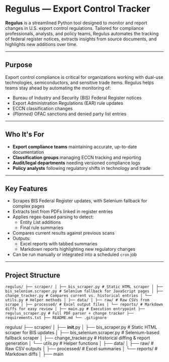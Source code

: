 # Regulus — Export Control Tracker

**Regulus** is a streamlined Python tool designed to monitor and report changes in U.S. export control regulations. Tailored for compliance professionals, analysts, and policy teams, Regulus automates the tracking of federal register notices, extracts insights from source documents, and highlights new additions over time.

---

## Purpose

Export control compliance is critical for organizations working with dual-use technologies, semiconductors, and sensitive trade items. Regulus helps teams stay ahead by automating the monitoring of:

- Bureau of Industry and Security (BIS) Federal Register notices  
- Export Administration Regulations (EAR) rule updates  
- ECCN classification changes  
- *(Planned)* OFAC sanctions and denied party list entries  

---

## Who It's For

- **Export compliance teams** maintaining accurate, up-to-date documentation  
- **Classification groups** managing ECCN tracking and reporting  
- **Audit/legal departments** needing versioned compliance logs  
- **Policy analysts** following regulatory shifts in technology and trade  

---

## Key Features

- Scrapes BIS Federal Register updates, with Selenium fallback for complex pages  
- Extracts text from PDFs linked in register entries  
- Applies regex-based parsing to detect:
  - Entity List additions  
  - Final rule summaries  
- Compares current results against previous scans  
- Outputs:
  - Excel reports with tabbed summaries  
  - Markdown reports highlighting new regulatory changes  
- Can be run manually or integrated into a scheduled `cron` job  

---

## Project Structure

```
regulus/ ├── scraper/ │ ├── bis_scraper.py # Static HTML scraper │ ├── bis_selenium.scraper.py # Selenium fallback for JavaScript pages │ ├── change_tracker.py # Compares current vs. historical entries │ └── utils.py # Helper methods │ ├── data/ │ ├── raw/ # Raw CSVs from scrape │ ├── processed/ # Excel output files │ └── reports/ # Markdown diffs for easy review │ ├── main.py # Execution entrypoint ├── regulus_scraper.py # Full PDF parser + change tracker ├── requirements.txt ├── README.md └── .gitignore
```

regulus/
├── scraper/
│   ├── __init__.py
│   ├── bis_scraper.py              # Static HTML scraper for BIS updates
│   ├── bis_selenium.scraper.py     # Selenium-based fallback scraper
│   ├── change_tracker.py           # Historical diffing & report generation
│   └── utils.py                    # Helper functions
│
├── data/
│   ├── raw/                        # Raw CSV outputs
│   ├── processed/                  # Excel summaries
│   └── reports/                    # Markdown diffs
│
├── main

